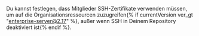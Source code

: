 Du kannst festlegen, dass Mitglieder SSH-Zertifikate verwenden müssen, um auf die Organisationsressourcen zuzugreifen{% if currentVersion ver_gt "enterprise-server@2.17" %}, außer wenn SSH in Deinem Repository deaktiviert ist{% endif %}.

